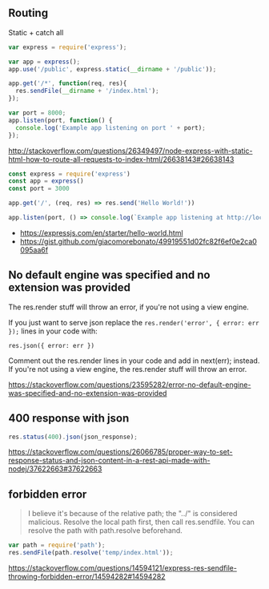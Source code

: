 ## Routing

Static + catch all

```javascript
var express = require('express');

var app = express();
app.use('/public', express.static(__dirname + '/public'));

app.get('/*', function(req, res){
  res.sendFile(__dirname + '/index.html');
});

var port = 8000;
app.listen(port, function() {
  console.log('Example app listening on port ' + port);
});
```

http://stackoverflow.com/questions/26349497/node-express-with-static-html-how-to-route-all-requests-to-index-html/26638143#26638143

```javascript
const express = require('express')
const app = express()
const port = 3000

app.get('/', (req, res) => res.send('Hello World!'))

app.listen(port, () => console.log(`Example app listening at http://localhost:${port}`))
```

- https://expressjs.com/en/starter/hello-world.html
- https://gist.github.com/giacomorebonato/49919551d02fc82f6ef0e2ca0095aa6f

## No default engine was specified and no extension was provided

The res.render stuff will throw an error, if you're not using a view engine.

If you just want to serve json replace the `res.render('error', { error: err });` lines in your code with:

`res.json({ error: err })`

Comment out the res.render lines in your code and add in next(err); instead. If you're not using a view engine, the res.render stuff will throw an error.

https://stackoverflow.com/questions/23595282/error-no-default-engine-was-specified-and-no-extension-was-provided

## 400 response with json

```javascript
res.status(400).json(json_response);
```

https://stackoverflow.com/questions/26066785/proper-way-to-set-response-status-and-json-content-in-a-rest-api-made-with-nodej/37622663#37622663

## forbidden error

>I believe it's because of the relative path; the "../" is considered malicious. Resolve the local path first, then call res.sendfile. You can resolve the path with path.resolve beforehand.

```javascript
var path = require('path');
res.sendFile(path.resolve('temp/index.html'));
```

https://stackoverflow.com/questions/14594121/express-res-sendfile-throwing-forbidden-error/14594282#14594282